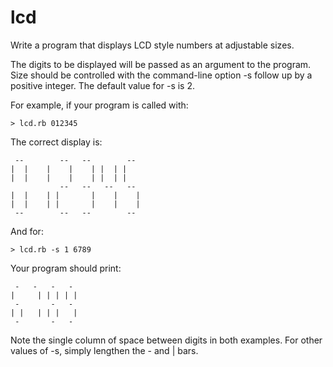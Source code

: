 # lcd

Write a program that displays LCD style numbers at adjustable sizes.

The digits to be displayed will be passed as an argument to the program. Size should be controlled with the command-line option -s follow up by a positive integer. The default value for -s is 2.

For example, if your program is called with:

`> lcd.rb 012345`

The correct display is:

     --        --   --        --
    |  |    |    |    | |  | |
    |  |    |    |    | |  | |
               --   --   --   --
    |  |    | |       |    |    |
    |  |    | |       |    |    |
     --        --   --        --


And for:

`> lcd.rb -s 1 6789`

Your program should print:

     -   -   -   -
    |     | | | | |
     -       -   -
    | |   | | |   |
     -       -   -

Note the single column of space between digits in both examples. For other values of -s, simply lengthen the - and | bars.
